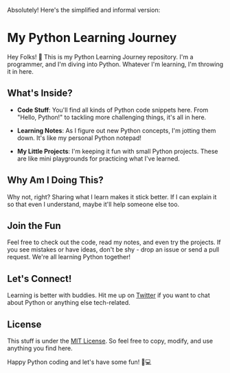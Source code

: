 Absolutely! Here's the simplified and informal version:

# My Python Learning Journey

Hey Folks! 👋 This is my Python Learning Journey repository. I'm a programmer, and I'm diving into Python. Whatever I'm learning, I'm throwing it in here.

## What's Inside?

- **Code Stuff**: You'll find all kinds of Python code snippets here. From "Hello, Python!" to tackling more challenging things, it's all in here.

- **Learning Notes**: As I figure out new Python concepts, I'm jotting them down. It's like my personal Python notepad!

- **My Little Projects**: I'm keeping it fun with small Python projects. These are like mini playgrounds for practicing what I've learned.

## Why Am I Doing This?

Why not, right? Sharing what I learn makes it stick better. If I can explain it so that even I understand, maybe it'll help someone else too.

## Join the Fun

Feel free to check out the code, read my notes, and even try the projects. If you see mistakes or have ideas, don't be shy - drop an issue or send a pull request. We're all learning Python together!

## Let's Connect!

Learning is better with buddies. Hit me up on [Twitter](https://twitter.com/YourHandle) if you want to chat about Python or anything else tech-related.

## License

This stuff is under the [MIT License](LICENSE). So feel free to copy, modify, and use anything you find here.

Happy Python coding and let's have some fun! 🐍💻
